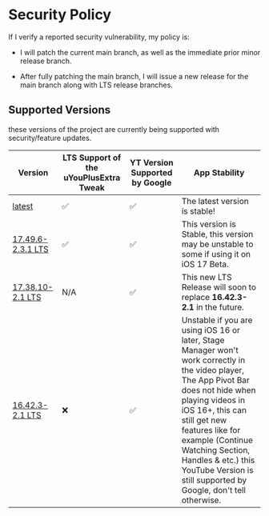 # Security Policy
If I verify a reported security vulnerability, my policy is:

- I will patch the current main branch, as well as the immediate prior minor release branch.

- After fully patching the main branch, I will issue a new release for the main branch along with LTS release branches.

## Supported Versions

these versions of the project are
currently being supported with security/feature updates.

| Version | LTS Support of the uYouPlusExtra Tweak | YT Version Supported by Google | App Stability        |
| ------- | -------------------------------------- | ------------------------------ | -------------------- |
| [latest](https://github.com/arichorn/uYouPlusExtra/releases/latest) | ✅ | ✅ | The latest version is stable! |
| [17.49.6-2.3.1 LTS](https://github.com/arichorn/uYouPlusExtra/releases/tag/v17.49.6-2.3.1-F4) | ✅ | ✅ | This version is Stable, this version may be unstable to some if using it on iOS 17 Beta. |
| [17.38.10-2.1 LTS](https://github.com/arichorn/uYouPlusExtra/releases/latest) | N/A | ✅ | This new LTS Release will soon to replace **16.42.3-2.1** in the future. |
| [16.42.3-2.1 LTS](https://github.com/arichorn/uYouPlusExtra/releases/tag/v16.42.3-2.1-F18) | ❌ | ✅ | Unstable if you are using iOS 16 or later, Stage Manager won't work correctly in the video player, The App Pivot Bar does not hide when playing videos in iOS 16+, this can still get new features like for example (Continue Watching Section, Handles & etc.) this YouTube Version is still supported by Google, don't tell otherwise. |
